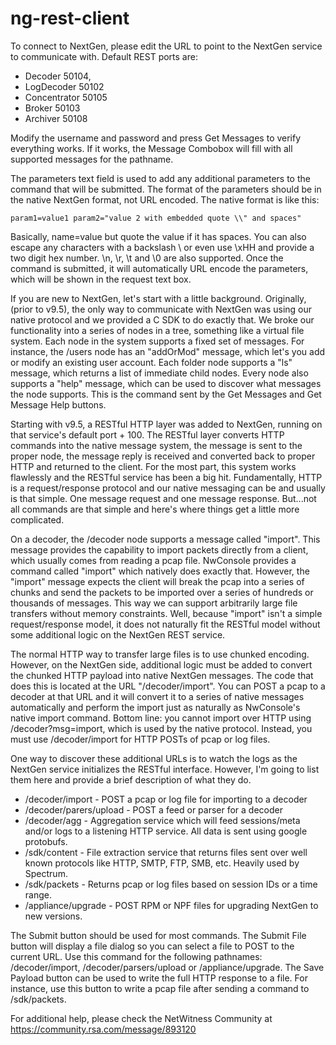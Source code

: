 # ng-rest-client

To connect to NextGen, please edit the URL to point to the NextGen service to communicate with.  Default REST ports are: 
* Decoder 50104,
* LogDecoder 50102
* Concentrator 50105
* Broker 50103
* Archiver 50108

Modify the username and password and press Get Messages to verify everything works.  If it works, the Message Combobox will fill with all supported messages for the pathname.

The parameters text field is used to add any additional parameters to the command that will be submitted.  The format of the parameters should be in the native NextGen format, not URL encoded.  The native format is like this:

    param1=value1 param2="value 2 with embedded quote \\" and spaces"

Basically, name=value but quote the value if it has spaces.  You can also escape any characters with a backslash \ or even use \\xHH and provide a two digit hex number.  \\n, \\r, \\t and \\0 are also supported.  Once the command is submitted, it will automatically URL encode the parameters, which will be shown in the request text box.

If you are new to NextGen, let's start with a little background.  Originally, (prior to v9.5), the only way to communicate with NextGen was using our native protocol and we provided a C SDK to do exactly that.  We broke our functionality into a series of nodes in a tree, something like a virtual file system.  Each node in the system supports a fixed set of messages.  For instance, the /users node has an "addOrMod" message, which let's you add or modify an existing user account.  Each folder node supports a "ls" message, which returns a list of immediate child nodes.  Every node also supports a "help" message, which can be used to discover what messages the node supports.  This is the command sent by the Get Messages and Get Message Help buttons.

Starting with v9.5, a RESTful HTTP layer was added to NextGen, running on that service's default port + 100.  The RESTful layer converts HTTP commands into the native message system, the message is sent to the proper node, the message reply is received and converted back to proper HTTP and returned to the client.  For the most part, this system works flawlessly and the RESTful service has been a big hit.  Fundamentally, HTTP is a request/response protocol and our native messaging can be and usually is that simple.  One message request and one message response.  But...not all commands are that simple and here's where things get a little more complicated.

On a decoder, the /decoder node supports a message called "import".  This message provides the capability to import packets directly from a client, which usually comes from reading a pcap file.  NwConsole provides a command called "import" which natively does exactly that. However, the "import" message expects the client will break the pcap into a series of chunks and send the packets to be imported over
a series of hundreds or thousands of messages.  This way we can support arbitrarily large file transfers without memory constraints.  Well,
because "import" isn't a simple request/response model, it does not naturally fit the RESTful model without some additional logic on the
NextGen REST service.

The normal HTTP way to transfer large files is to use chunked encoding.  However, on the NextGen side, additional logic must be added to convert the chunked HTTP payload into native NextGen messages.  The code that does this is located at the URL "/decoder/import".  You can POST a pcap to a decoder at that URL and it will convert it to a series of native messages automatically and perform the import just as naturally as NwConsole's native import command.  Bottom line: you cannot import over HTTP using /decoder?msg=import, which is used by the native protocol.  Instead, you must use /decoder/import for HTTP POSTs of pcap or log files.  

One way to discover these additional URLs is to watch the logs as the NextGen service initializes the RESTful interface.  However, I'm
going to list them here and provide a brief description of what they do.

* /decoder/import - POST a pcap or log file for importing to a decoder
* /decoder/parers/upload - POST a feed or parser for a decoder
* /decoder/agg - Aggregation service which will feed sessions/meta and/or logs to a listening HTTP service.  All data is sent using google protobufs.
* /sdk/content - File extraction service that returns files sent over well known protocols like HTTP, SMTP, FTP, SMB, etc.  Heavily used by Spectrum.
* /sdk/packets - Returns pcap or log files based on session IDs or a time range.
* /appliance/upgrade - POST RPM or NPF files for upgrading NextGen to new versions.

The Submit button should be used for most commands.  The Submit File button will display a file dialog so you can select a file to POST to the current URL.  Use this command for the following pathnames: /decoder/import, /decoder/parsers/upload or /appliance/upgrade.  The Save Payload button can be used to write the full HTTP response to a file.  For instance, use this button to write a pcap file after sending a command to /sdk/packets.

For additional help, please check the NetWitness Community at https://community.rsa.com/message/893120
